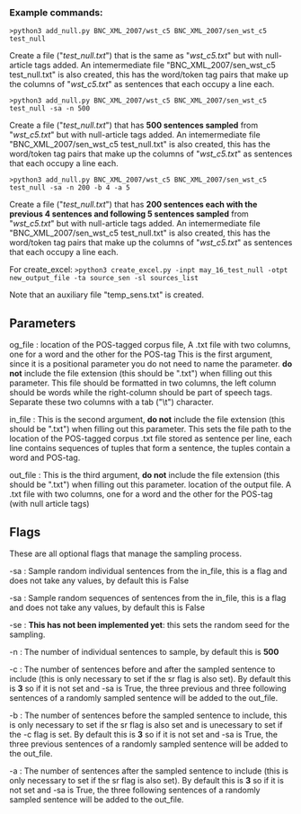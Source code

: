 




### Example commands:

`>python3 add_null.py BNC_XML_2007/wst_c5 BNC_XML_2007/sen_wst_c5 test_null`

Create a file ("_test_null.txt_") that is the same as "_wst_c5.txt_" but with null-article tags added.
An intemermediate file "BNC_XML_2007/sen_wst_c5 test_null.txt" is also created, this has the word/token tag pairs that make up the columns of "_wst_c5.txt_" as sentences that each occupy a line each.

`>python3 add_null.py BNC_XML_2007/wst_c5 BNC_XML_2007/sen_wst_c5 test_null -sa -n 500`

Create a file ("_test_null.txt_") that has **500 sentences sampled** from "_wst_c5.txt_" but with null-article tags added.
An intemermediate file "BNC_XML_2007/sen_wst_c5 test_null.txt" is also created, this has the word/token tag pairs that make up the columns of "_wst_c5.txt_" as sentences that each occupy a line each.

`>python3 add_null.py BNC_XML_2007/wst_c5 BNC_XML_2007/sen_wst_c5 test_null -sa -n 200 -b 4 -a 5`

Create a file ("_test_null.txt_") that has **200 sentences each with the previous 4 sentences and following 5 sentences sampled** from "_wst_c5.txt_" but with null-article tags added. An intemermediate file "BNC_XML_2007/sen_wst_c5 test_null.txt" is also created, this has the word/token tag pairs that make up the columns of "_wst_c5.txt_" as sentences that each occupy a line each.

For create_excel:
`>python3 create_excel.py -inpt may_16_test_null -otpt new_output_file -ta source_sen -sl sources_list`

Note that an auxiliary file "temp_sens.txt" is created.

## Parameters

og_file
: location of the POS-tagged corpus file, A .txt file with two columns, one for a word and the other for the POS-tag
This is the first argument, since it is a positional parameter you do not need to name the parameter. **do not** include the file extension (this should be ".txt") when filling out this parameter.
This file should be formatted in two columns, the left column should be words while the right-column should be part of speech tags.
Separate these two columns with a tab ("\t") character.

in_file
:
This is the second argument, **do not** include the file extension (this should be ".txt") when filling out this parameter.
This sets the file path to the location of the POS-tagged corpus .txt file stored as sentence per line, each line contains sequences of tuples that form a sentence, the tuples contain a word and POS-tag.

out_file
:
This is the third argument, **do not** include the file extension (this should be ".txt") when filling out this parameter.
location of the output file. A .txt file with two columns, one for a word and the other for the POS-tag (with null article tags)



## Flags

These are all optional flags that manage the sampling process.

-sa
:   Sample random individual sentences from the in_file, this is a flag and does not take any values, by default this is False

-sa
:   Sample random sequences of sentences from the in_file, this is a flag and does not take any values, by default this is False

-se
:  **This has not been implemented yet**: this sets the random seed for the sampling.

-n
:   The number of individual sentences to sample, by default this is **500**

-c
:   The number of sentences before and after the sampled sentence to include (this is only necessary to set if the sr flag is also set). By default this is **3** so if it is not set and -sa is True, the three previous and three following sentences of a randomly sampled sentence will be added to the out_file.

-b
:   The number of sentences before the sampled sentence to include, this is only necessary to set if the sr flag is also set and is unecessary to set if the -c flag is set. By default this is **3** so if it is not set and -sa is True, the three previous sentences of a randomly sampled sentence will be added to the out_file.

-a
:   The number of sentences after the sampled sentence to include (this is only necessary to set if the sr flag is also set). By default this is **3** so if it is not set and -sa is True, the three following sentences of a randomly sampled sentence will be added to the out_file.


